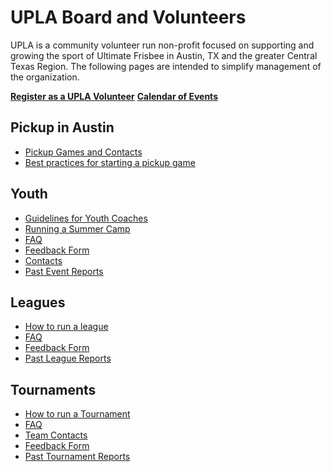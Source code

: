 # UPLA Board and Volunteers
UPLA is a community volunteer run non-profit focused on supporting and growing the sport of Ultimate Frisbee in Austin, TX and the greater Central Texas Region. The following pages are intended to simplify management of the organization.

**[Register as a UPLA Volunteer]()**
**[Calendar of Events]()**

## Pickup in Austin
 - [Pickup Games and Contacts]()
 - [Best practices for starting a pickup game]()

## Youth
 - [Guidelines for Youth Coaches]()
 - [Running a Summer Camp]()
 - [FAQ]()
 - [Feedback Form]()
 - [Contacts]()
 - [Past Event Reports]()
 
## Leagues
 - [How to run a league]()
 - [FAQ]()
 - [Feedback Form]()
 - [Past League Reports]()
 
## Tournaments
 - [How to run a Tournament]()
 - [FAQ]()
 - [Team Contacts]()
 - [Feedback Form]()
 - [Past Tournament Reports]()
 
